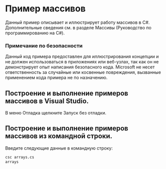 ﻿# Пример массивов

Данный пример описывает и иллюстрирует работу массивов в C#. Дополнительные сведения см. в разделе Массивы (Руководство по программированию на C#).

### Примечание по безопасности

Данный код примера предоставлен для иллюстрирования концепции и не должен использоваться в приложениях или веб-узлах, так как он не демонстрирует опыт написания безопасного кода. Microsoft не несет ответственность за случайные или косвенные повреждения, вызванные применением кода примера не по назначению.

## Построение и выполнение примеров массивов в Visual Studio.

В меню Отладка щелкните Запуск без отладки.

## Построение и выполнение примеров массивов из командной строки.

Введите следующие данные в командную строку:

```bash
csc arrays.cs
arrays
```
